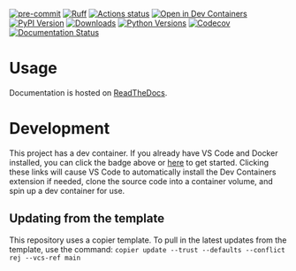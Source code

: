 [![pre-commit](https://img.shields.io/badge/pre--commit-enabled-brightgreen?logo=pre-commit&logoColor=white)](https://github.com/pre-commit/pre-commit)
[![Ruff](https://img.shields.io/endpoint?url=https://raw.githubusercontent.com/astral-sh/ruff/main/assets/badge/v2.json)](https://github.com/astral-sh/ruff)
[![Actions status](https://github.com/LabAutomationAndScreening/pyalab/workflows/CI/badge.svg)](https://github.com/LabAutomationAndScreening/pyalab/actions)
[![Open in Dev Containers](https://img.shields.io/static/v1?label=Dev%20Containers&message=Open&color=blue)](https://vscode.dev/redirect?url=vscode://ms-vscode-remote.remote-containers/cloneInVolume?url=https://github.com/LabAutomationAndScreening/pyalab)
[![PyPI Version](https://img.shields.io/pypi/v/pyalab.svg)](https://pypi.org/project/pyalab/)
[![Downloads](https://pepy.tech/badge/pyalab)](https://pepy.tech/project/pyalab)
[![Python Versions](https://img.shields.io/pypi/pyversions/pyalab.svg)](https://pypi.org/project/pyalab/)
[![Codecov](https://codecov.io/gh/LabAutomationAndScreening/pyalab/branch/main/graph/badge.svg)](https://codecov.io/gh/LabAutomationAndScreening/pyalab)
[![Documentation Status](https://readthedocs.org/projects/pyalab/badge/?version=latest)](https://pyalab.readthedocs.io/en/latest/?badge=latest)

# Usage
Documentation is hosted on [ReadTheDocs](https://pyalab.readthedocs.io/en/latest/?badge=latest).

# Development
This project has a dev container. If you already have VS Code and Docker installed, you can click the badge above or [here](https://vscode.dev/redirect?url=vscode://ms-vscode-remote.remote-containers/cloneInVolume?url=https://github.com/LabAutomationAndScreening/pyalab) to get started. Clicking these links will cause VS Code to automatically install the Dev Containers extension if needed, clone the source code into a container volume, and spin up a dev container for use.






## Updating from the template
This repository uses a copier template. To pull in the latest updates from the template, use the command:
`copier update --trust --defaults --conflict rej --vcs-ref main`
